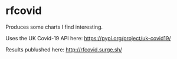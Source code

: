# rfcovid
Produces some charts I find interesting.

Uses the UK Covid-19 API here: https://pypi.org/project/uk-covid19/

Results publushed here: http://rfcovid.surge.sh/
